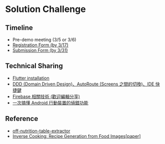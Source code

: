 # Solution Challenge

## Timeline
- Pre-demo meeting (3/5 or 3/6)
- [Registration Form (by 3/17)](https://docs.google.com/forms/d/e/1FAIpQLSfsqfUWatcPdlQVa1J2d5ntHGQNoBBFef3Bf4omynGnJvQ8PA/viewform)
- [Submission Form (by 3/31)](https://docs.google.com/forms/d/e/1FAIpQLSdPrVReDh1LSLOe4Z02FjtsiI1S2YhCpdEONeJsteConJWm3w/closedform?resourcekey=0-xr0PTw19aGfSsBwI6u_Zgw)

## Technical Sharing
- [Flutter installation](https://hackmd.io/@vekMh5uNRK-ZfmBnFj1BgQ/rJSbm04Ai)
- [DDD (Domain Driven Design)、AutoRoute (Screens 之間的切換)、IDE 快捷鍵](https://hackmd.io/@MrXP/ByUjh3O0s)
- [Firebase 相關技術 (歡迎編輯分享)](https://hackmd.io/@MrXP/S1NI50wCo)
- [一次搞懂 Android 行動裝置的偵錯功能](https://hackmd.io/@MrXP/HkfnUYO9o)

## Reference
- [off-nutrition-table-extractor](https://github.com/openfoodfacts/off-nutrition-table-extractor)
- [Inverse Cooking: Recipe Generation from Food Images](https://github.com/facebookresearch/inversecooking)[[paper]](https://arxiv.org/pdf/1812.06164.pdf)

